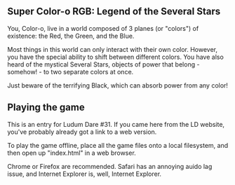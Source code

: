 ## Super Color-o RGB: Legend of the Several Stars

You, Color-o, live in a world composed of 3 planes (or "colors") of existence: the Red, the Green, and the Blue.

Most things in this world can only interact with their own color. However, you have the special ability to shift between different colors. You have also heard of the mystical Several Stars, objects of power that belong - somehow! - to two separate colors at once.

Just beware of the terrifying Black, which can absorb power from any color!


## Playing the game

This is an entry for Ludum Dare #31. If you came here from the LD website, you've probably already got a link to a web version.

To play the game offline, place all the game files onto a local filesystem, and then open up "index.html" in a web browser.

Chrome or Firefox are recommended. Safari has an annoying auido lag issue, and Internet Explorer is, well, Internet Explorer.
